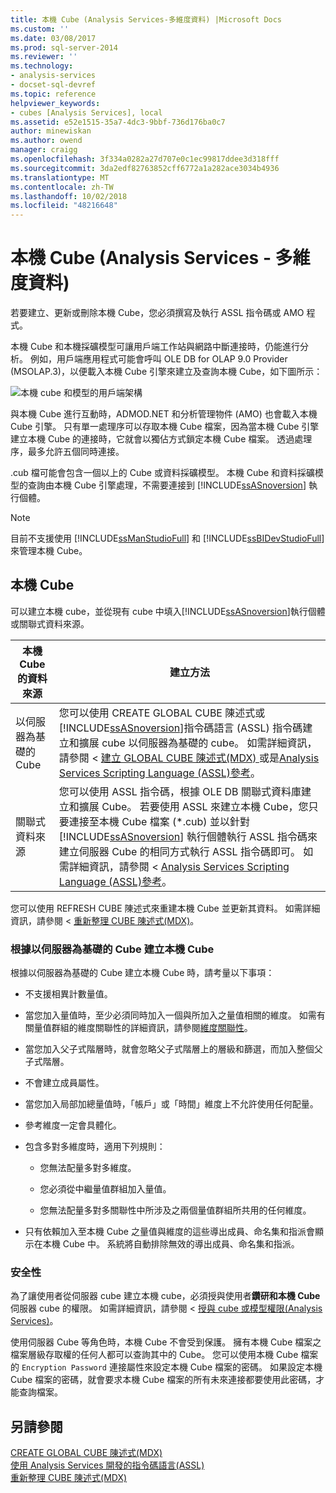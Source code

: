 ```yaml
---
title: 本機 Cube (Analysis Services-多維度資料) |Microsoft Docs
ms.custom: ''
ms.date: 03/08/2017
ms.prod: sql-server-2014
ms.reviewer: ''
ms.technology:
- analysis-services
- docset-sql-devref
ms.topic: reference
helpviewer_keywords:
- cubes [Analysis Services], local
ms.assetid: e52e1515-35a7-4dc3-9bbf-736d176ba0c7
author: minewiskan
ms.author: owend
manager: craigg
ms.openlocfilehash: 3f334a0282a27d707e0c1ec99817ddee3d318fff
ms.sourcegitcommit: 3da2edf82763852cff6772a1a282ace3034b4936
ms.translationtype: MT
ms.contentlocale: zh-TW
ms.lasthandoff: 10/02/2018
ms.locfileid: "48216648"
---
```

# <a name="local-cubes-analysis-services---multidimensional-data"></a>本機 Cube (Analysis Services - 多維度資料)
  若要建立、更新或刪除本機 Cube，您必須撰寫及執行 ASSL 指令碼或 AMO 程式。  
  
 本機 Cube 和本機採礦模型可讓用戶端工作站與網路中斷連接時，仍能進行分析。 例如，用戶端應用程式可能會呼叫 OLE DB for OLAP 9.0 Provider (MSOLAP.3)，以便載入本機 Cube 引擎來建立及查詢本機 Cube，如下圖所示：  
  
 ![本機 cube 和模型的用戶端架構](../../../analysis-services/dev-guide/media/as-localcubearch9.gif "本機 cube 和模型的用戶端架構")  
  
 與本機 Cube 進行互動時，ADMOD.NET 和分析管理物件 (AMO) 也會載入本機 Cube 引擎。 只有單一處理序可以存取本機 Cube 檔案，因為當本機 Cube 引擎建立本機 Cube 的連接時，它就會以獨佔方式鎖定本機 Cube 檔案。 透過處理序，最多允許五個同時連接。  
  
 .cub 檔可能會包含一個以上的 Cube 或資料採礦模型。 本機 Cube 和資料採礦模型的查詢由本機 Cube 引擎處理，不需要連接到 [!INCLUDE[ssASnoversion](../../../includes/ssasnoversion-md.md)] 執行個體。  
  
> [!NOTE]  
>  目前不支援使用 [!INCLUDE[ssManStudioFull](../../../includes/ssmanstudiofull-md.md)] 和 [!INCLUDE[ssBIDevStudioFull](../../../includes/ssbidevstudiofull-md.md)] 來管理本機 Cube。  
  
## <a name="local-cubes"></a>本機 Cube  
 可以建立本機 cube，並從現有 cube 中填入[!INCLUDE[ssASnoversion](../../../includes/ssasnoversion-md.md)]執行個體或關聯式資料來源。  
  
|本機 Cube 的資料來源|建立方法|  
|------------------------------------|---------------------|  
|以伺服器為基礎的 Cube|您可以使用 CREATE GLOBAL CUBE 陳述式或[!INCLUDE[ssASnoversion](../../../includes/ssasnoversion-md.md)]指令碼語言 (ASSL) 指令碼建立和擴展 cube 以伺服器為基礎的 cube。 如需詳細資訊，請參閱 <<c0> [ 建立 GLOBAL CUBE 陳述式&#40;MDX&#41; ](/sql/mdx/mdx-data-definition-create-global-cube)或是[Analysis Services Scripting Language &#40;ASSL&#41;參考](../../scripting/analysis-services-scripting-language-assl-for-xmla.md)。</c0>|  
|關聯式資料來源|您可以使用 ASSL 指令碼，根據 OLE DB 關聯式資料庫建立和擴展 Cube。 若要使用 ASSL 來建立本機 Cube，您只要連接至本機 Cube 檔案 (*.cub) 並以針對 [!INCLUDE[ssASnoversion](../../../includes/ssasnoversion-md.md)] 執行個體執行 ASSL 指令碼來建立伺服器 Cube 的相同方式執行 ASSL 指令碼即可。 如需詳細資訊，請參閱 < [Analysis Services Scripting Language &#40;ASSL&#41;參考](../../scripting/analysis-services-scripting-language-assl-for-xmla.md)。|  
  
 您可以使用 REFRESH CUBE 陳述式來重建本機 Cube 並更新其資料。 如需詳細資訊，請參閱 <<c0> [ 重新整理 CUBE 陳述式&#40;MDX&#41;](/sql/mdx/mdx-data-definition-refresh-cube)。</c0>  
  
### <a name="local-cubes-created-from-server-based-cubes"></a>根據以伺服器為基礎的 Cube 建立本機 Cube  
 根據以伺服器為基礎的 Cube 建立本機 Cube 時，請考量以下事項：  
  
-   不支援相異計數量值。  
  
-   當您加入量值時，至少必須同時加入一個與所加入之量值相關的維度。 如需有關量值群組的維度關聯性的詳細資訊，請參閱[維度關聯性](../../multidimensional-models-olap-logical-cube-objects/dimension-relationships.md)。  
  
-   當您加入父子式階層時，就會忽略父子式階層上的層級和篩選，而加入整個父子式階層。  
  
-   不會建立成員屬性。  
  
-   當您加入局部加總量值時，「帳戶」或「時間」維度上不允許使用任何配量。  
  
-   參考維度一定會具體化。  
  
-   包含多對多維度時，適用下列規則：  
  
    -   您無法配量多對多維度。  
  
    -   您必須從中繼量值群組加入量值。  
  
    -   您無法配量多對多關聯性中所涉及之兩個量值群組所共用的任何維度。  
  
-   只有依賴加入至本機 Cube 之量值與維度的這些導出成員、命名集和指派會顯示在本機 Cube 中。 系統將自動排除無效的導出成員、命名集和指派。  
  
### <a name="security"></a>安全性  
 為了讓使用者從伺服器 cube 建立本機 cube，必須授與使用者**鑽研和本機 Cube**伺服器 cube 的權限。 如需詳細資訊，請參閱 <<c0> [ 授與 cube 或模型權限&#40;Analysis Services&#41;](../../multidimensional-models/grant-cube-or-model-permissions-analysis-services.md)。</c0>  
  
 使用伺服器 Cube 等角色時，本機 Cube 不會受到保護。 擁有本機 Cube 檔案之檔案層級存取權的任何人都可以查詢其中的 Cube。 您可以使用本機 Cube 檔案的 `Encryption Password` 連接屬性來設定本機 Cube 檔案的密碼。 如果設定本機 Cube 檔案的密碼，就會要求本機 Cube 檔案的所有未來連接都要使用此密碼，才能查詢檔案。  
  
## <a name="see-also"></a>另請參閱  
 [CREATE GLOBAL CUBE 陳述式&#40;MDX&#41;](/sql/mdx/mdx-data-definition-create-global-cube)   
 [使用 Analysis Services 開發的指令碼語言&#40;ASSL&#41;](../scripting-language-assl/developing-with-analysis-services-scripting-language-assl.md)   
 [重新整理 CUBE 陳述式&#40;MDX&#41;](/sql/mdx/mdx-data-definition-refresh-cube)  
  
  
